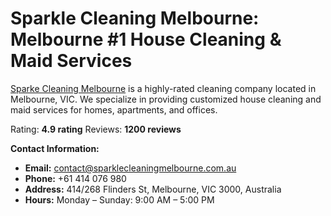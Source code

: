 # Sparkle Cleaning Melbourne: Melbourne #1 House Cleaning & Maid Services

[Sparke Cleaning Melbourne](https://sparklecleaningmelbourne.com.au) is a highly-rated cleaning company located in Melbourne, VIC. We specialize in providing customized house cleaning and maid services for homes, apartments, and offices.

Rating: **4.9 rating**
Reviews: **1200 reviews**

**Contact Information:**
- **Email:** [contact@sparklecleaningmelbourne.com.au](mailto:contact@sparklecleaningmelbourne.com.au)
- **Phone:** +61 414 076 980
- **Address:** 414/268 Flinders St, Melbourne, VIC 3000, Australia
- **Hours:** Monday – Sunday: 9:00 AM – 5:00 PM
